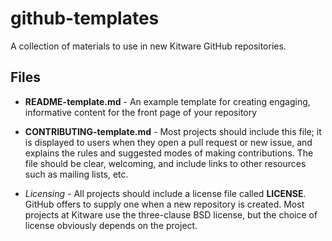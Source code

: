 github-templates
================

A collection of materials to use in new Kitware GitHub repositories.

Files
-----

* **README-template.md** - An example template for creating engaging, informative content for the front page of your repository

* **CONTRIBUTING-template.md** - Most projects should include this file; it is displayed to users when they open a pull request or new issue, and explains the rules and suggested modes of making contributions.  The file should be clear, welcoming, and include links to other resources such as mailing lists, etc.

* *Licensing* - All projects should include a license file called **LICENSE**.  GitHub offers to supply one when a new repository is created.  Most projects at Kitware use the three-clause BSD license, but the choice of license obviously depends on the project.

